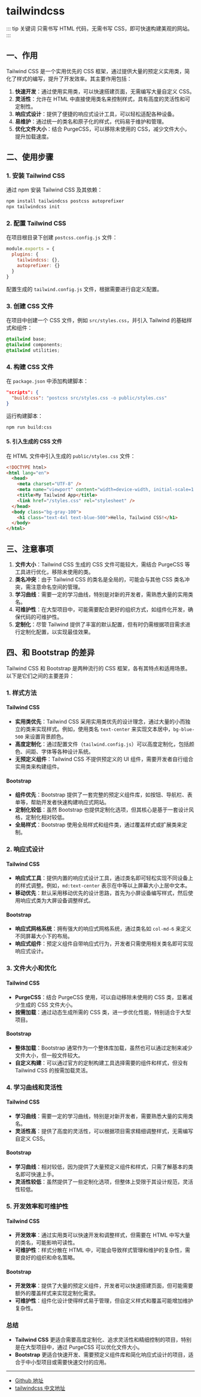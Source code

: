 # tailwindcss

::: tip 关键词
只需书写 HTML 代码，无需书写 CSS，即可快速构建美观的网站。
:::

## 一、作用

Tailwind CSS 是一个实用优先的 CSS 框架，通过提供大量的预定义实用类，简化了样式的编写，提升了开发效率。其主要作用包括：

1. **快速开发**：通过使用实用类，可以快速搭建页面，无需编写大量自定义 CSS。
2. **灵活性**：允许在 HTML 中直接使用类名来控制样式，具有高度的灵活性和可定制性。
3. **响应式设计**：提供了便捷的响应式设计工具，可以轻松适配各种设备。
4. **易维护**：通过统一的类名和原子化的样式，代码易于维护和管理。
5. **优化文件大小**：结合 PurgeCSS，可以移除未使用的 CSS，减少文件大小，提升加载速度。

## 二、使用步骤

### 1. 安装 Tailwind CSS

通过 npm 安装 Tailwind CSS 及其依赖：

```bash
npm install tailwindcss postcss autoprefixer
npx tailwindcss init
```

### 2. 配置 Tailwind CSS

在项目根目录下创建 `postcss.config.js` 文件：

```javascript
module.exports = {
  plugins: {
    tailwindcss: {},
    autoprefixer: {}
  }
}
```

配置生成的 `tailwind.config.js` 文件，根据需要进行自定义配置。

### 3. 创建 CSS 文件

在项目中创建一个 CSS 文件，例如 `src/styles.css`，并引入 Tailwind 的基础样式和组件：

```css
@tailwind base;
@tailwind components;
@tailwind utilities;
```

### 4. 构建 CSS 文件

在 `package.json` 中添加构建脚本：

```json
"scripts": {
  "build:css": "postcss src/styles.css -o public/styles.css"
}
```

运行构建脚本：

```bash
npm run build:css
```

#### 5. 引入生成的 CSS 文件

在 HTML 文件中引入生成的 `public/styles.css` 文件：

```html
<!DOCTYPE html>
<html lang="en">
  <head>
    <meta charset="UTF-8" />
    <meta name="viewport" content="width=device-width, initial-scale=1.0" />
    <title>My Tailwind App</title>
    <link href="/styles.css" rel="stylesheet" />
  </head>
  <body class="bg-gray-100">
    <h1 class="text-4xl text-blue-500">Hello, Tailwind CSS!</h1>
  </body>
</html>
```

## 三、注意事项

1. **文件大小**：Tailwind CSS 生成的 CSS 文件可能较大，需结合 PurgeCSS 等工具进行优化，移除未使用的类。
2. **类名冲突**：由于 Tailwind CSS 的类名是全局的，可能会与其他 CSS 类名冲突，需注意命名空间的管理。
3. **学习曲线**：需要一定的学习曲线，特别是对新的开发者，需熟悉大量的实用类名。
4. **可维护性**：在大型项目中，可能需要配合更好的组织方式，如组件化开发，确保代码的可维护性。
5. **定制化**：尽管 Tailwind 提供了丰富的默认配置，但有时仍需根据项目需求进行定制化配置，以实现最佳效果。

## 四、和 Bootstrap 的差异

Tailwind CSS 和 Bootstrap 是两种流行的 CSS 框架，各有其特点和适用场景。以下是它们之间的主要差异：

### 1. 样式方法

#### Tailwind CSS

- **实用类优先**：Tailwind CSS 采用实用类优先的设计理念，通过大量的小而独立的类来实现样式。例如，使用类名 `text-center` 来实现文本居中，`bg-blue-500` 来设置背景颜色。
- **高度定制化**：通过配置文件（`tailwind.config.js`）可以高度定制化，包括颜色、间距、字体等各种设计系统。
- **无预定义组件**：Tailwind CSS 不提供预定义的 UI 组件，需要开发者自行组合实用类来构建组件。

#### Bootstrap

- **组件优先**：Bootstrap 提供了一套完整的预定义组件库，如按钮、导航栏、表单等，帮助开发者快速构建响应式网站。
- **定制化较低**：虽然 Bootstrap 也提供定制化选项，但其核心是基于一套设计风格，定制化相对较低。
- **全局样式**：Bootstrap 使用全局样式和组件类，通过覆盖样式或扩展类来定制。

### 2. 响应式设计

#### Tailwind CSS

- **响应式工具**：提供内置的响应式设计工具，通过类名即可轻松实现不同设备上的样式调整。例如，`md:text-center` 表示在中等以上屏幕大小上居中文本。
- **移动优先**：默认采用移动优先的设计思路，首先为小屏设备编写样式，然后使用响应式类为大屏设备调整样式。

#### Bootstrap

- **响应式网格系统**：拥有强大的响应式网格系统，通过类名如 `col-md-6` 来定义不同屏幕大小下的布局。
- **响应式组件**：预定义组件自带响应式行为，开发者只需使用相关类名即可实现响应式设计。

### 3. 文件大小和优化

#### Tailwind CSS

- **PurgeCSS**：结合 PurgeCSS 使用，可以自动移除未使用的 CSS 类，显著减少生成的 CSS 文件大小。
- **按需加载**：通过动态生成所需的 CSS 类，进一步优化性能，特别适合于大型项目。

#### Bootstrap

- **整体加载**：Bootstrap 通常作为一个整体库加载，虽然也可以通过定制来减少文件大小，但一般文件较大。
- **自定义构建**：可以通过官方的定制构建工具选择需要的组件和样式，但没有 Tailwind CSS 的按需加载灵活。

### 4. 学习曲线和灵活性

#### Tailwind CSS

- **学习曲线**：需要一定的学习曲线，特别是对新开发者，需要熟悉大量的实用类名。
- **灵活性高**：提供了高度的灵活性，可以根据项目需求精细调整样式，无需编写自定义 CSS。

#### Bootstrap

- **学习曲线**：相对较低，因为提供了大量预定义组件和样式，只需了解基本的类名即可快速上手。
- **灵活性较低**：虽然提供了一些定制化选项，但整体上受限于其设计规范，灵活性较低。

### 5. 开发效率和可维护性

#### Tailwind CSS

- **开发效率**：通过实用类可以快速开发和调整样式，但需要在 HTML 中写大量的类名，可能影响可读性。
- **可维护性**：样式分散在 HTML 中，可能会导致样式管理和维护的复杂性，需要良好的组织和命名策略。

#### Bootstrap

- **开发效率**：提供了大量的预定义组件，开发者可以快速搭建页面，但可能需要额外的覆盖样式来实现定制化需求。
- **可维护性**：组件化设计使得样式易于管理，但自定义样式和覆盖可能增加维护复杂性。

### 总结

- **Tailwind CSS** 更适合需要高度定制化、追求灵活性和精细控制的项目，特别是在大型项目中，通过 PurgeCSS 可以优化文件大小。
- **Bootstrap** 更适合快速开发、需要预定义组件库和简化响应式设计的项目，适合于中小型项目或需要快速交付的应用。

---

- [Github 地址](https://github.com/tailwindlabs/tailwindcss)
- [tailwindcss 中文地址](https://www.tailwindcss.cn/)

